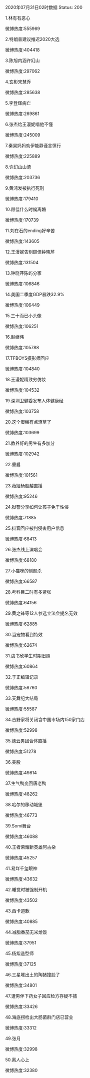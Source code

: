 2020年07月31日02时数据
Status: 200

1.林有有恶心

微博热度:555969

2.特朗普建议推迟2020大选

微博热度:404418

3.陈旭内涵许幻山

微博热度:297062

4.玄彬宋慧乔

微博热度:285638

5.李登辉病亡

微博热度:269861

6.张杰给王漫妮唱他不懂

微博热度:245009

7.秦昊妈妈劝伊能静谨言慎行

微博热度:225889

8.许幻山山渣

微博热度:203736

9.黄鸿发被执行死刑

微博热度:179410

10.顾佳什么时候离婚

微博热度:170739

11.刘在石的ending好辛苦

微博热度:143605

12.王漫妮告别顾佳钟晓芹

微博热度:131504

13.钟晓芹陈屿分家

微博热度:106846

14.美国二季度GDP暴跌32.9%

微博热度:106449

15.三十而已小头像

微博热度:106251

16.赵继伟

微博热度:105788

17.TFBOYS摄影师回应

微博热度:104840

18.王漫妮精致穷仿妆

微博热度:104532

19.深圳卫健委发布人体健康经

微博热度:103758

20.这个蛋糕有点潦草了

微博热度:103699

21.教养好的男生有多加分

微博热度:102942

22.重启

微博热度:101561

23.薇娅杨超越直播

微博热度:95246

24.狱警分享如何让孩子免于性侵

微博热度:71885

25.抖音回应被判侵害用户信息

微博热度:68413

26.张杰线上演唱会

微博热度:68180

27.小猫咪的侧颜杀

微博热度:66587

28.考科目二时有多紧张

微博热度:64156

29.黄之锋等12人参选立法会提名无效

微博热度:62885

30.当宠物看到特效

微博热度:62674

31.虞书欣学生时期旧照

微博热度:60864

32.于正编辑记录

微博热度:56760

33.天舞纪大结局

微博热度:55587

34.吉野家将关闭含中国市场内150家门店

微博热度:52998

35.德云男团合体直播

微博热度:51278

36.美股

微博热度:49814

37.生气鸭变回唐老鸭

微博热度:48262

38.哈尔的移动城堡

微博热度:46773

39.Somi舞台

微博热度:46088

40.王者荣耀新英雄阿古朵

微博热度:45257

41.易烊千玺眼神

微博热度:43632

42.睡觉时被强制开机

微博热度:43502

43.西卡道歉

微博热度:40885

44.减脂番茄无米烩饭

微博热度:37951

45.杨紫造型师

微博热度:37125

46.三星堆出土的陶猪撞脸了

微博热度:34801

47.遭男伴下药女子回应检方存疑不捕

微博热度:33426

48.海底捞检出大肠菌群门店已营业

微博热度:33312

49.张月

微博热度:32998

50.离人心上

微博热度:32380

